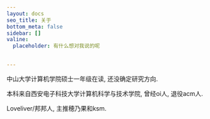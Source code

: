 ```yaml
---
layout: docs
seo_title: 关于
bottom_meta: false
sidebar: []
valine:
  placeholder: 有什么想对我说的呢


---
```


中山大学计算机学院硕士一年级在读, 还没确定研究方向.

本科来自西安电子科技大学计算机科学与技术学院, 曾经oi人, 退役acm人.

Loveliver/邦邦人, 主推穂乃果和ksm. 

